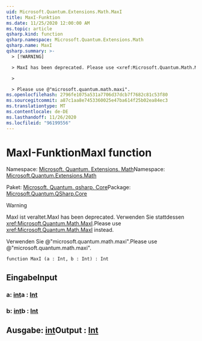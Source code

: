 ```yaml
---
uid: Microsoft.Quantum.Extensions.Math.MaxI
title: MaxI-Funktion
ms.date: 11/25/2020 12:00:00 AM
ms.topic: article
qsharp.kind: function
qsharp.namespace: Microsoft.Quantum.Extensions.Math
qsharp.name: MaxI
qsharp.summary: >-
  > [!WARNING]

  > MaxI has been deprecated. Please use <xref:Microsoft.Quantum.Math.MaxI> instead.

  >

  > Please use @"microsoft.quantum.math.maxi".
ms.openlocfilehash: 2796fe1075a531a7706d37dcb7f7682c81c53f80
ms.sourcegitcommit: a87c1aa8e7453360025e47ba614f25b02ea84ec3
ms.translationtype: MT
ms.contentlocale: de-DE
ms.lasthandoff: 11/26/2020
ms.locfileid: "96199556"
---
```

# <a name="maxi-function"></a><span data-ttu-id="8e4bd-102">MaxI-Funktion</span><span class="sxs-lookup"><span data-stu-id="8e4bd-102">MaxI function</span></span>

<span data-ttu-id="8e4bd-103">Namespace: [Microsoft. Quantum. Extensions. Math](xref:Microsoft.Quantum.Extensions.Math)</span><span class="sxs-lookup"><span data-stu-id="8e4bd-103">Namespace: [Microsoft.Quantum.Extensions.Math](xref:Microsoft.Quantum.Extensions.Math)</span></span>

<span data-ttu-id="8e4bd-104">Paket: [Microsoft. Quantum. qsharp. Core](https://nuget.org/packages/Microsoft.Quantum.QSharp.Core)</span><span class="sxs-lookup"><span data-stu-id="8e4bd-104">Package: [Microsoft.Quantum.QSharp.Core](https://nuget.org/packages/Microsoft.Quantum.QSharp.Core)</span></span>


> [!WARNING]
> <span data-ttu-id="8e4bd-105">MaxI ist veraltet.</span><span class="sxs-lookup"><span data-stu-id="8e4bd-105">MaxI has been deprecated.</span></span> <span data-ttu-id="8e4bd-106">Verwenden Sie stattdessen <xref:Microsoft.Quantum.Math.MaxI>.</span><span class="sxs-lookup"><span data-stu-id="8e4bd-106">Please use <xref:Microsoft.Quantum.Math.MaxI> instead.</span></span>
>
> <span data-ttu-id="8e4bd-107">Verwenden Sie @"microsoft.quantum.math.maxi".</span><span class="sxs-lookup"><span data-stu-id="8e4bd-107">Please use @"microsoft.quantum.math.maxi".</span></span>



```qsharp
function MaxI (a : Int, b : Int) : Int
```


## <a name="input"></a><span data-ttu-id="8e4bd-108">Eingabe</span><span class="sxs-lookup"><span data-stu-id="8e4bd-108">Input</span></span>

### <a name="a--int"></a><span data-ttu-id="8e4bd-109">a: [int](xref:microsoft.quantum.lang-ref.int)</span><span class="sxs-lookup"><span data-stu-id="8e4bd-109">a : [Int](xref:microsoft.quantum.lang-ref.int)</span></span>




### <a name="b--int"></a><span data-ttu-id="8e4bd-110">b: [int](xref:microsoft.quantum.lang-ref.int)</span><span class="sxs-lookup"><span data-stu-id="8e4bd-110">b : [Int](xref:microsoft.quantum.lang-ref.int)</span></span>





## <a name="output--int"></a><span data-ttu-id="8e4bd-111">Ausgabe: [int](xref:microsoft.quantum.lang-ref.int)</span><span class="sxs-lookup"><span data-stu-id="8e4bd-111">Output : [Int](xref:microsoft.quantum.lang-ref.int)</span></span>

